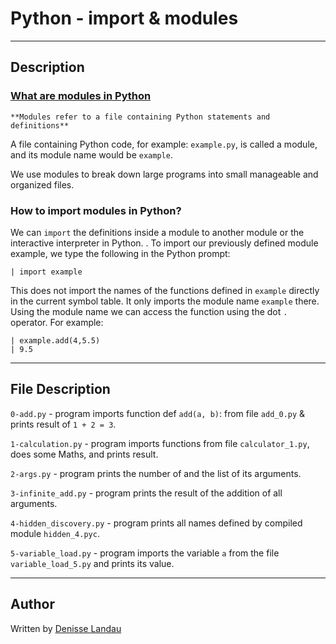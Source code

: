 # Python - import & modules
---

## Description

### [What are modules in Python](https://www.programiz.com/python-programming/modules#:~:text=What%20are%20modules%20in%20Python,small%20manageable%20and%20organized%20files.)

    **Modules refer to a file containing Python statements and definitions**

A file containing Python code, for example: ``example.py``, is called a module, and its module name would be ``example``.

We use modules to break down large programs into small manageable and organized files.



### How to import modules in Python?

We can ``import`` the definitions inside a module to another module or the interactive interpreter in Python. . To import our previously defined module example, we type the following in the Python prompt:

    | import example

This does not import the names of the functions defined in ``example`` directly in the current symbol table. It only imports the module name ``example`` there. Using the module name we can access the function using the dot ``.`` operator. For example:

    | example.add(4,5.5)
    | 9.5

---

## File Description

``0-add.py`` - program imports function def ``add(a, b)``: from file ``add_0.py`` & prints result of ``1 + 2 = 3``.

``1-calculation.py`` - program imports functions from file ``calculator_1.py``, does some Maths, and prints result.

``2-args.py`` - program prints the number of and the list of its arguments.

``3-infinite_add.py`` - program prints the result of the addition of all arguments.

``4-hidden_discovery.py`` - program prints all names defined by compiled module ``hidden_4.pyc``.

``5-variable_load.py`` - program imports the variable ``a`` from the file ``variable_load_5.py`` and prints its value.

---

## Author

Written by [Denisse Landau](https://www.linkedin.com/in/denisselandau/ "Denisse Landau")